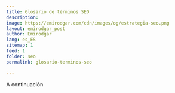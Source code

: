 ```yaml
---
title: Glosario de términos SEO
description: 
image: https://emirodgar.com/cdn/images/og/estrategia-seo.png
layout: emirodgar_post
author: Emirodgar
lang: es_ES
sitemap: 1
feed: 1
folder: seo
permalink: glosario-terminos-seo

--- 
```


A continuación
<!--stackedit_data:
eyJoaXN0b3J5IjpbMTIzMzM4OTgwNF19
-->